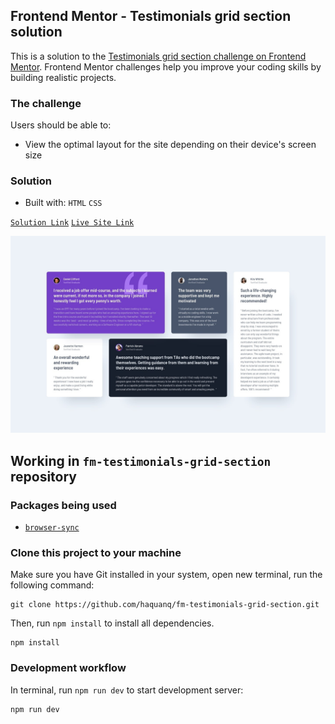 ## Frontend Mentor - Testimonials grid section solution

This is a solution to the [Testimonials grid section challenge on Frontend Mentor](https://www.frontendmentor.io/challenges/testimonials-grid-section-Nnw6J7Un7).
Frontend Mentor challenges help you improve your coding skills by building realistic projects.

### The challenge

Users should be able to:

- View the optimal layout for the site depending on their device's screen size

### Solution

- Built with: `HTML` `CSS`

[`Solution Link`](https://www.frontendmentor.io/solutions/only-html-and-css-4q_5cnXuVT) [`Live Site Link`](https://haquanq.github.io/frontendmentor-testimonials-grid-section)

![](./.docs/design/desktop-design.jpg)

## Working in `fm-testimonials-grid-section` repository

### Packages being used

- [`browser-sync`](https://github.com/BrowserSync/browser-sync)

### Clone this project to your machine

Make sure you have Git installed in your system, open new terminal, run the following command:

```
git clone https://github.com/haquanq/fm-testimonials-grid-section.git
```

Then, run `npm install` to install all dependencies.

```
npm install
```

### Development workflow

In terminal, run `npm run dev` to start development server:

```
npm run dev
```
